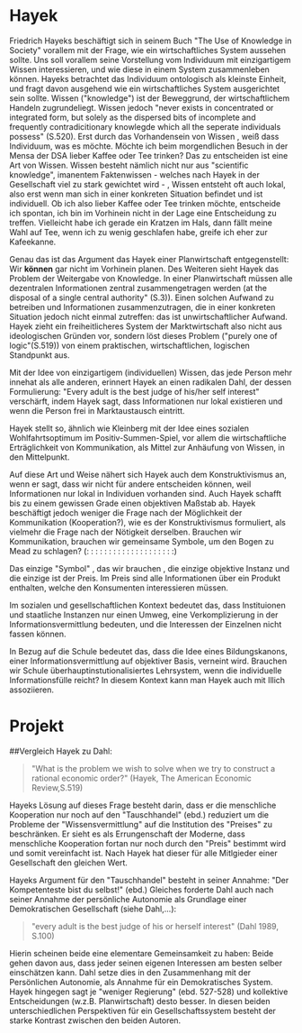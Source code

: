 # Hayek

Friedrich Hayeks beschäftigt sich in seinem Buch "The Use of Knowledge in Society" vorallem mit der Frage, wie ein wirtschaftliches System aussehen sollte.
Uns soll vorallem seine Vorstellung vom Individuum mit einzigartigem Wissen interessieren, und wie diese in einem System zusammenleben können.
Hayeks betrachtet das Individuum ontologisch als kleinste Einheit, und fragt davon ausgehend wie ein wirtschaftliches System  ausgerichtet sein sollte.
Wissen ("knowledge") ist der Beweggrund, der wirtschaftlichem Handeln zugrundeliegt.
Wissen jedoch "never exists in concentrated or integrated form, but solely as the dispersed bits of incomplete and frequently contradicitionary knowlegde which all the seperate individuals possess" (S.520).
Erst durch das Vorhandensein von Wissen , weiß dass Individuum, was es möchte.
Möchte ich beim morgendlichen Besuch in der Mensa der DSA lieber Kaffee oder Tee trinken? Das zu entscheiden ist eine Art von Wissen.
Wissen besteht nämlich nicht nur aus "scientific knowledge", imanentem Faktenwissen - welches nach Hayek in der Gesellschaft viel zu stark gewichtet wird - ,  Wissen entsteht oft auch lokal, also erst wenn man sich in einer konkreten Situation befindet und ist individuell.
Ob ich also lieber Kaffee oder Tee trinken möchte, entscheide ich spontan, ich bin im Vorhinein nicht in der Lage eine Entscheidung zu treffen. Vielleicht habe ich gerade ein Kratzen im Hals, dann fällt meine Wahl auf Tee, wenn ich zu wenig geschlafen habe, greife ich eher zur Kafeekanne.

Genau das ist das Argument das Hayek einer Planwirtschaft entgegenstellt: Wir **können** gar nicht im Vorhinein planen. Des Weiteren sieht Hayek das Problem der Weitergabe von Knowledge. In einer Planwirtschaft müssen alle dezentralen Informationen zentral zusammengetragen werden (at the disposal of a single central authority" (S.3)).
Einen solchen Aufwand zu betreiben und Informationen zusammenzutragen, die in einer konkreten Situation jedoch nicht einmal zutreffen: das ist unwirtschaftlicher Aufwand.
Hayek zieht ein freiheitlicheres System der Marktwirtschaft also nicht aus ideologischen Gründen vor, sondern löst dieses Problem ("purely one of logic"(S.519)) von einem praktischen, wirtschaftlichen, logischen  Standpunkt aus.

Mit der Idee von einzigartigem (individuellen) Wissen, das jede Person mehr innehat als alle anderen, erinnert Hayek an einen radikalen Dahl, der dessen Formulierung: "Every adult is the best judge of his/her self interest" verschärft, indem Hayek sagt, dass Informationen nur lokal existieren und wenn die Person frei in Marktaustausch eintritt.

Hayek stellt so, ähnlich wie Kleinberg mit der Idee eines sozialen Wohlfahrtsoptimum im Positiv-Summen-Spiel, vor allem die wirtschaftliche Erträglichkeit von Kommunikation, als Mittel zur Anhäufung von Wissen, in den Mittelpunkt.

Auf diese Art und Weise nähert sich Hayek auch dem Konstruktivismus an, wenn er sagt, dass wir nicht für andere entscheiden können, weil Informationen nur lokal in Individuen vorhanden sind.
Auch Hayek schafft bis zu einem gewissen Grade einen objektiven Maßstab ab.
Hayek beschäftigt jedoch weniger die Frage nach der Möglichkeit der Kommunikation (Kooperation?), wie es der Konstruktivismus formuliert, als vielmehr die Frage nach der Nötigkeit derselben.
Brauchen wir Kommunikation, brauchen wir gemeinsame Symbole, um den Bogen zu Mead zu schlagen?  (: : : : : : : : : : : : : : : : : : : :)

Das einzige "Symbol" , das wir brauchen , die einzige objektive Instanz und die einzige ist der Preis. Im Preis sind alle Informationen über ein Produkt enthalten, welche den Konsumenten interessieren müssen.  

Im sozialen und gesellschaftlichen Kontext bedeutet das, dass Instituionen und staatliche Instanzen nur einen Umweg, eine Verkomplizierung in der Informationsvermittlung bedeuten, und die Interessen der Einzelnen nicht fassen können.

In Bezug auf die Schule bedeutet das, dass die Idee eines Bildungskanons, einer Informationsvermittlung auf objektiver Basis, verneint wird.
Brauchen wir Schule überhauptinstutionalisiertes Lehrsystem, wenn die individuelle Informationsfülle reicht?
In diesem Kontext kann man Hayek auch mit Illich assoziieren.

# Projekt
##Vergleich Hayek zu Dahl:

>"What is the problem we wish to solve when we try to construct a rational economic order?" (Hayek, The American Economic Review,S.519)

Hayeks Lösung auf dieses Frage  besteht darin, dass er die menschliche Kooperation nur noch auf den "Tauschhandel" (ebd.) reduziert um die Probleme der "Wissensvermittlung" auf die Institution des "Preises" zu beschränken.
Er sieht es als Errungenschaft der Moderne, dass menschliche Kooperation fortan nur noch durch den "Preis" bestimmt wird und somit vereinfacht ist.
Nach Hayek hat dieser für alle Mitlgieder einer Gesellschaft den gleichen Wert.

Hayeks Argument für den "Tauschhandel" besteht in seiner Annahme: "Der Kompetenteste bist du selbst!" (ebd.)
Gleiches forderte Dahl auch nach seiner Annahme der persönliche Autonomie als Grundlage einer Demokratischen Gesellschaft (siehe Dahl,...):

>"every adult is the best judge of his or herself interest" (Dahl 1989, S.100)

Hierin scheinen beide eine elementare Gemeinsamkeit zu haben:
Beide gehen davon aus, dass jeder seinen eigenen Interessen am besten selber einschätzen kann.
Dahl setze dies in den Zusammenhang mit der Persönlichen Autonomie, als Annahme für ein Demokratisches System.
Hayek hingegen sagt je "weniger Regierung" (ebd. 527-528) und kollektive Entscheidungen (w.z.B. Planwirtschaft) desto besser.
In diesen beiden unterschiedlichen Perspektiven für ein Gesellschaftssystem besteht der starke Kontrast zwischen den beiden Autoren.
